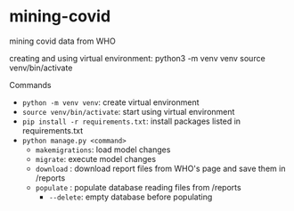 # mining-covid
mining covid data from WHO

creating and using virtual environment:
python3 -m venv venv
source venv/bin/activate


Commands
- `python -m venv venv`: create virtual environment
- `source venv/bin/activate`: start using virtual environment
- `pip install -r requirements.txt`: install packages listed in requirements.txt
- `python manage.py <command>`
  - `makemigrations`: load model changes
  - `migrate`: execute model changes
  - `download` : download report files from WHO's page and save them in /reports
  - `populate` : populate database reading files from /reports
    - `--delete`: empty database before populating
